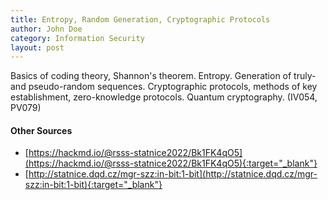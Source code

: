 ```yaml
---
title: Entropy, Random Generation, Cryptographic Protocols
author: John Doe
category: Information Security
layout: post
---
```


Basics of coding theory, Shannon's theorem. Entropy. Generation of truly- and pseudo-random sequences. Cryptographic protocols, methods of key establishment, zero-knowledge protocols. Quantum cryptography. (IV054, PV079)

#### Other Sources
- [https://hackmd.io/@rsss-statnice2022/Bk1FK4qO5](https://hackmd.io/@rsss-statnice2022/Bk1FK4qO5){:target="_blank"}
- [http://statnice.dqd.cz/mgr-szz:in-bit:1-bit](http://statnice.dqd.cz/mgr-szz:in-bit:1-bit){:target="_blank"}